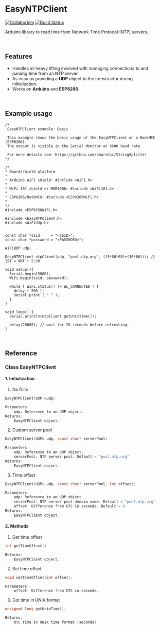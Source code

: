 # EasyNTPClient 

[![Collaborizm](https://img.shields.io/badge/Collaborizm-Join%20now-blue.svg)](https://www.collaborizm.com/)
[![Build Status](https://travis-ci.org/aharshac/EasyNTPClient.svg?branch=master)](https://travis-ci.org/aharshac/EasyNTPClient)    

Arduino library to read time from Network Time Protocol (NTP) servers.

&nbsp;

## Features
- Handles all heavy lifting involved with managing connections to and parsing time from an NTP server.
- As easy as providing a **UDP** object to the constructor during initialization.
- Works on **Arduino** and **ESP8266**.

&nbsp;

## Example usage
```
/*
 EasyNTPClient example: Basic

 This example shows the basic usage of the EasyNTPClient on a NodeMCU (ESP8266).
 The output is visible in the Serial Monitor at 9600 baud rate.

 For more details see: https://github.com/aharshac/StringSplitter
*/

/* 
* Board/shield platform 
*
* Arduino WiFi shield: #include <WiFi.h>
*
* WiFi 101 shield or MKR1000: #include <WiFi101.h>
*
* ESP8266/NodeMCU: #include <ESP8266WiFi.h>
*
*/
#include <ESP8266WiFi.h>

#include <EasyNTPClient.h>
#include <WiFiUdp.h>


const char *ssid     = "<SSID>";
const char *password = "<PASSWORD>";

WiFiUDP udp;

EasyNTPClient ntpClient(udp, "pool.ntp.org", ((5*60*60)+(30*60))); // IST = GMT + 5:30

void setup(){
  Serial.begin(9600);
  WiFi.begin(ssid, password);

  while ( WiFi.status() != WL_CONNECTED ) {
    delay ( 500 );
    Serial.print ( "." );
  }
}

void loop() {
  Serial.println(ntpClient.getUnixTime());
  
  delay(20000); // wait for 20 seconds before refreshing.
}
```

&nbsp;

## Reference
### Class **EasyNTPClient**
#### 1. Initialization ####
1. No frills 
```c
EasyNTPClient(UDP &udp)

Parameters:
    udp: Reference to an UDP object.
Returns:
    EasyNTPClient object.
```

2. Custom server pool 
```c
EasyNTPClient(UDP& udp, const char* serverPool)

Parameters:
    udp: Reference to an UDP object.
	serverPool: NTP server pool. Default = "pool.ntp.org"
Returns:
    EasyNTPClient object.
```

3. Time offset
```c
EasyNTPClient(UDP& udp, const char* serverPool, int offset);

Parameters:
    udp: Reference to an UDP object.
	serverPool: NTP server pool domain name. Default = "pool.ntp.org"
	offset: Difference from UTC in seconds. Default = 0
Returns:
    EasyNTPClient object.
```

#### 2. Methods ###    
1. Get time offset
```c
int getTimeOffset()

Returns:
    EasyNTPClient object.
```

2. Set time offset
```c
void setTimeOffset(int offset);

Parameters:
    offset: Difference from UTC in seconds.
```

3. Get time in UNIX format
```c
unsigned long getUnixTime();

Returns:
    UTC time in UNIX time format (seconds)
```